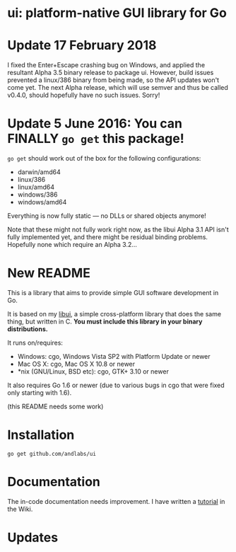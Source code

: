# ui: platform-native GUI library for Go

# Update 17 February 2018
I fixed the Enter+Escape crashing bug on Windows, and applied the resultant Alpha 3.5 binary release to package ui. However, build issues prevented a linux/386 binary from being made, so the API updates won't come yet. The next Alpha release, which will use semver and thus be called v0.4.0, should hopefully have no such issues. Sorry!

# Update 5 June 2016: You can FINALLY `go get` this package!

`go get` should work out of the box for the following configurations:

* darwin/amd64
* linux/386
* linux/amd64
* windows/386
* windows/amd64

Everything is now fully static — no DLLs or shared objects anymore!

Note that these might not fully work right now, as the libui Alpha 3.1 API isn't fully implemented yet, and there might be residual binding problems. Hopefully none which require an Alpha 3.2...

# New README

This is a library that aims to provide simple GUI software development in Go.

It is based on my [libui](https://github.com/andlabs/libui), a simple cross-platform library that does the same thing, but written in C. **You must include this library in your binary distributions.**

It runs on/requires:

- Windows: cgo, Windows Vista SP2 with Platform Update or newer
- Mac OS X: cgo, Mac OS X 10.8 or newer
- *nix (GNU/Linux, BSD etc): cgo, GTK+ 3.10 or newer

It also requires Go 1.6 or newer (due to various bugs in cgo that were fixed only starting with 1.6).

(this README needs some work)

# Installation

    go get github.com/andlabs/ui

# Documentation

The in-code documentation needs improvement. I have written a [tutorial](https://github.com/andlabs/ui/wiki/Getting-Started) in the Wiki.

# Updates

